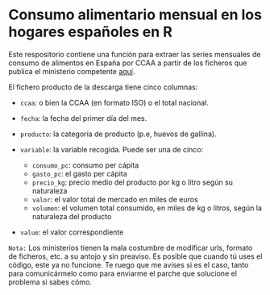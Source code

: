 # Consumo alimentario mensual en los hogares españoles en R

Este respositorio contiene una función para extraer las series mensuales de consumo de alimentos en España por CCAA a partir de los ficheros que publica el ministerio competente [aquí](https://www.mapa.gob.es/es/alimentacion/temas/consumo-y-comercializacion-y-distribucion-alimentaria/panel-de-consumo-alimentario/series-anuales/).

El fichero producto de la descarga tiene cinco columnas:

* `ccaa`: o bien la CCAA (en formato ISO) o el total nacional.
* `fecha`: la fecha del primer día del mes.
* `producto`: la categoría de producto (p.e, huevos de gallina).
* `variable`: la variable recogida. Puede ser una de cinco:

    * `consumo_pc`: consumo per cápita
    * `gasto_pc`: el gasto per cápita
    * `precio_kg`: precio medio del producto por kg o litro según su naturaleza
    * `valor`: el valor total de mercado en miles de euros
    * `volumen`: el volumen total consumido, en miles de kg o litros, según la naturaleza del producto

* `value`: el valor correspondiente

`Nota:` Los ministerios tienen la mala costumbre de modificar urls, formato de ficheros, etc. a su antojo y sin preaviso. Es posible que cuando tú uses el código, este ya no funcione. Te ruego que me avises si es el caso, tanto para comunicármelo como para enviarme el parche que solucione el problema si sabes cómo.
